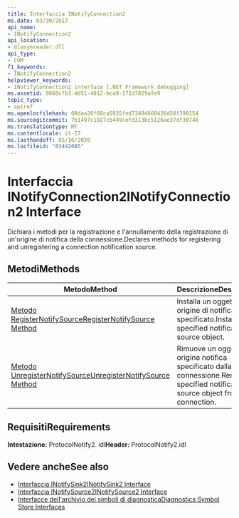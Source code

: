 ```yaml
---
title: Interfaccia INotifyConnection2
ms.date: 03/30/2017
api_name:
- INotifyConnection2
api_location:
- diasymreader.dll
api_type:
- COM
f1_keywords:
- INotifyConnection2
helpviewer_keywords:
- INotifyConnection2 interface [.NET Framework debugging]
ms.assetid: 9868cfb3-dd51-4812-bca9-171d7829afe9
topic_type:
- apiref
ms.openlocfilehash: 08daa26f60ca5935fed73494660426d58f398154
ms.sourcegitcommit: 7b1497c1927cb449cefd313bc5126ae37df30746
ms.translationtype: MT
ms.contentlocale: it-IT
ms.lasthandoff: 05/16/2020
ms.locfileid: "83442085"
---
```

# <a name="inotifyconnection2-interface"></a><span data-ttu-id="9e3b0-102">Interfaccia INotifyConnection2</span><span class="sxs-lookup"><span data-stu-id="9e3b0-102">INotifyConnection2 Interface</span></span>
<span data-ttu-id="9e3b0-103">Dichiara i metodi per la registrazione e l'annullamento della registrazione di un'origine di notifica della connessione.</span><span class="sxs-lookup"><span data-stu-id="9e3b0-103">Declares methods for registering and unregistering a connection notification source.</span></span>  
  
## <a name="methods"></a><span data-ttu-id="9e3b0-104">Metodi</span><span class="sxs-lookup"><span data-stu-id="9e3b0-104">Methods</span></span>  
  
|<span data-ttu-id="9e3b0-105">Metodo</span><span class="sxs-lookup"><span data-stu-id="9e3b0-105">Method</span></span>|<span data-ttu-id="9e3b0-106">Descrizione</span><span class="sxs-lookup"><span data-stu-id="9e3b0-106">Description</span></span>|  
|------------|-----------------|  
|[<span data-ttu-id="9e3b0-107">Metodo RegisterNotifySource</span><span class="sxs-lookup"><span data-stu-id="9e3b0-107">RegisterNotifySource Method</span></span>](inotifyconnection2-registernotifysource-method.md)|<span data-ttu-id="9e3b0-108">Installa un oggetto origine di notifica specificato.</span><span class="sxs-lookup"><span data-stu-id="9e3b0-108">Installs a specified notification source object.</span></span>|  
|[<span data-ttu-id="9e3b0-109">Metodo UnregisterNotifySource</span><span class="sxs-lookup"><span data-stu-id="9e3b0-109">UnregisterNotifySource Method</span></span>](inotifyconnection2-unregisternotifysource-method.md)|<span data-ttu-id="9e3b0-110">Rimuove un oggetto origine notifica specificato dalla connessione.</span><span class="sxs-lookup"><span data-stu-id="9e3b0-110">Removes a specified notification source object from the connection.</span></span>|  
  
## <a name="requirements"></a><span data-ttu-id="9e3b0-111">Requisiti</span><span class="sxs-lookup"><span data-stu-id="9e3b0-111">Requirements</span></span>  
 <span data-ttu-id="9e3b0-112">**Intestazione:** ProtocolNotify2. idl</span><span class="sxs-lookup"><span data-stu-id="9e3b0-112">**Header:** ProtocolNotify2.idl</span></span>  
  
## <a name="see-also"></a><span data-ttu-id="9e3b0-113">Vedere anche</span><span class="sxs-lookup"><span data-stu-id="9e3b0-113">See also</span></span>

- [<span data-ttu-id="9e3b0-114">Interfaccia INotifySink2</span><span class="sxs-lookup"><span data-stu-id="9e3b0-114">INotifySink2 Interface</span></span>](inotifysink2-interface.md)
- [<span data-ttu-id="9e3b0-115">Interfaccia INotifySource2</span><span class="sxs-lookup"><span data-stu-id="9e3b0-115">INotifySource2 Interface</span></span>](inotifysource2-interface.md)
- [<span data-ttu-id="9e3b0-116">Interfacce dell'archivio dei simboli di diagnostica</span><span class="sxs-lookup"><span data-stu-id="9e3b0-116">Diagnostics Symbol Store Interfaces</span></span>](diagnostics-symbol-store-interfaces.md)
